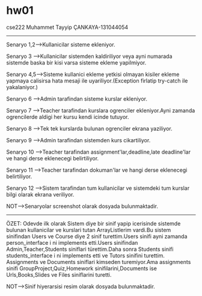 # hw01
cse222
Muhammet Tayyip ÇANKAYA-131044054
********************************************************************************
Senaryo 1,2-->Kullanicilar sisteme ekleniyor.

Senaryo 3  -->Kullanicilar sistemden kaldiriliyor veya ayni numarada sistemde 
              baska bir kisi varsa sisteme ekleme yapilmiyor.
              
Senaryo 4,5-->Sisteme kullanici ekleme yetkisi olmayan kisiler ekleme yapmaya 
              calisirsa hata mesaji ile uyariliyor.(Exception firlatip try-catch
              ile yakalaniyor.)
              
Senaryo 6  -->Admin tarafindan sisteme kurslar ekleniyor.

Senaryo 7  -->Teacher tarafindan kurslara ogrenciler ekleniyor.Ayni zamanda 
              ogrencilerde aldigi her kursu kendi icinde tutuyor.
              
Senaryo 8  -->Tek tek kurslarda bulunan ogrenciler ekrana yaziliyor.

Senaryo 9  -->Admin tarafindan sistemden kurs cikartiliyor.

Senaryo 10 -->Teacher tarafindan assignment'lar,deadline,late deadline'lar ve 
              hangi derse eklenecegi belirtiliyor.
              
Senaryo 11 -->Teacher tarafindan dokuman'lar ve hangi derse eklenecegi belirtiliyor.

Senaryo 12 -->Sistem tarafindan tum kullanicilar ve sistemdeki tum kurslar bilgi 
              olarak ekrana veriliyor.
              
NOT-->Senaryolar screenshot olarak dosyada bulunmaktadir.
********************************************************************************
ÖZET:
    Odevde ilk olarak Sistem diye bir sinif yapip icerisinde sistemde bulunan
kullanicilar ve kurslari tutan ArrayListlerim vardi.Bu sistem sinifindan Users ve 
Course diye 2 sinif turettim.Users sinifi ayni zamanda person_interface i ni 
implements etti.Users sinifindan Admin,Teacher,Students siniflari türettim.Daha sonra 
Students sinifi students_interface i ni implements etti ve Tutors sinifini turettim.
Assignments ve Documents siniflari kimseden turemiyor.Ama assignments sinifi 
GroupProject,Quiz,Homework sinifilarini,Documents ise Urls,Books,Slides ve Files
 siniflarini turetti.   
 
 NOT-->Sinif hiyerarsisi resim olarak dosyada bulunmaktadir.  
